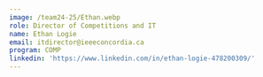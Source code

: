 ```yaml
---
image: /team24-25/Ethan.webp
role: Director of Competitions and IT
name: Ethan Logie
email: itdirector@ieeeconcordia.ca
program: COMP
linkedin: 'https://www.linkedin.com/in/ethan-logie-478200309/'
---
```


